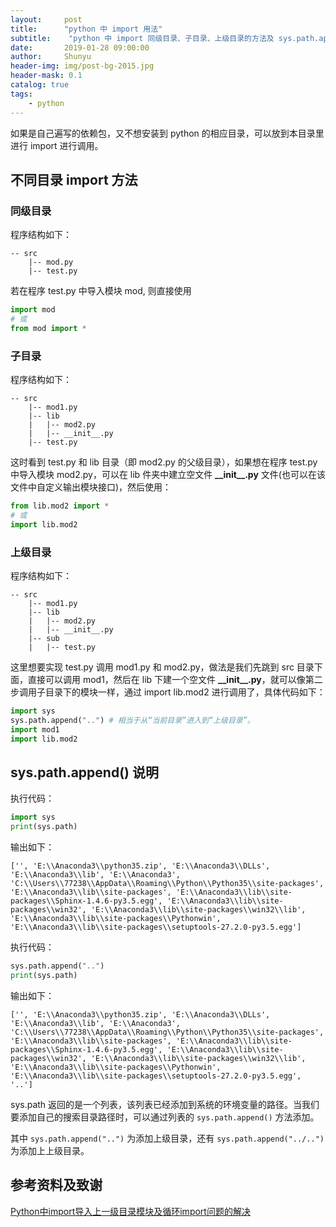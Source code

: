 ```yaml
---
layout:     post
title:      "python 中 import 用法"
subtitle:    "python 中 import 同级目录、子目录、上级目录的方法及 sys.path.append() 说明"
date:       2019-01-28 09:00:00
author:     Shunyu
header-img: img/post-bg-2015.jpg
header-mask: 0.1
catalog: true
tags:
    - python
---
```




如果是自己遍写的依赖包，又不想安装到 python 的相应目录，可以放到本目录里进行 import 进行调用。



## 不同目录 import 方法

### 同级目录

程序结构如下：

```
-- src
	|-- mod.py
	|-- test.py
```

若在程序 test.py 中导入模块 mod, 则直接使用

```python
import mod
# 或
from mod import *
```



### 子目录

程序结构如下：

```
-- src
	|-- mod1.py
	|-- lib
	|	|-- mod2.py
	|	|-- __init__.py
	|-- test.py
```

这时看到 test.py 和 lib 目录（即 mod2.py 的父级目录），如果想在程序 test.py 中导入模块 mod2.py，可以在 lib 件夹中建立空文件 **\_\_init\_\_.py** 文件(也可以在该文件中自定义输出模块接口)，然后使用：

```python
from lib.mod2 import *
# 或
import lib.mod2
```



### 上级目录

程序结构如下：

```
-- src
	|-- mod1.py
	|-- lib
	|	|-- mod2.py
	|	|-- __init__.py
	|-- sub
	|	|-- test.py
```

这里想要实现 test.py 调用 mod1.py 和 mod2.py，做法是我们先跳到 src 目录下面，直接可以调用 mod1，然后在 lib 下建一个空文件 **\_\_init\_\_.py**，就可以像第二步调用子目录下的模块一样，通过 import  lib.mod2 进行调用了，具体代码如下：

```python
import sys
sys.path.append("..") # 相当于从“当前目录”进入到“上级目录”。
import mod1
import lib.mod2
```



## sys.path.append() 说明

执行代码：

```python
import sys
print(sys.path)
```

输出如下：

```
['', 'E:\\Anaconda3\\python35.zip', 'E:\\Anaconda3\\DLLs', 'E:\\Anaconda3\\lib', 'E:\\Anaconda3', 'C:\\Users\\77238\\AppData\\Roaming\\Python\\Python35\\site-packages', 'E:\\Anaconda3\\lib\\site-packages', 'E:\\Anaconda3\\lib\\site-packages\\Sphinx-1.4.6-py3.5.egg', 'E:\\Anaconda3\\lib\\site-packages\\win32', 'E:\\Anaconda3\\lib\\site-packages\\win32\\lib', 'E:\\Anaconda3\\lib\\site-packages\\Pythonwin', 'E:\\Anaconda3\\lib\\site-packages\\setuptools-27.2.0-py3.5.egg']
```

执行代码：

```python
sys.path.append("..")
print(sys.path)
```

输出如下：

```
['', 'E:\\Anaconda3\\python35.zip', 'E:\\Anaconda3\\DLLs', 'E:\\Anaconda3\\lib', 'E:\\Anaconda3', 'C:\\Users\\77238\\AppData\\Roaming\\Python\\Python35\\site-packages', 'E:\\Anaconda3\\lib\\site-packages', 'E:\\Anaconda3\\lib\\site-packages\\Sphinx-1.4.6-py3.5.egg', 'E:\\Anaconda3\\lib\\site-packages\\win32', 'E:\\Anaconda3\\lib\\site-packages\\win32\\lib', 'E:\\Anaconda3\\lib\\site-packages\\Pythonwin', 'E:\\Anaconda3\\lib\\site-packages\\setuptools-27.2.0-py3.5.egg', '..']
```

sys.path 返回的是一个列表，该列表已经添加到系统的环境变量的路径。当我们要添加自己的搜索目录路径时，可以通过列表的 `sys.path.append()` 方法添加。

其中 `sys.path.append("..")` 为添加上级目录，还有 `sys.path.append("../..")` 为添加上上级目录。



## 参考资料及致谢

[Python中import导入上一级目录模块及循环import问题的解决](https://www.cnblogs.com/sjy18039225956/p/9265461.html)